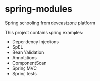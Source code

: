 spring-modules
==============

Spring schooling from devcastzone platform

This project contains spring examples:

- Dependency Injections
- SpEL
- Bean Validation
- Annotations
- ComponentScan
- Spring MVC
- Spring tests
